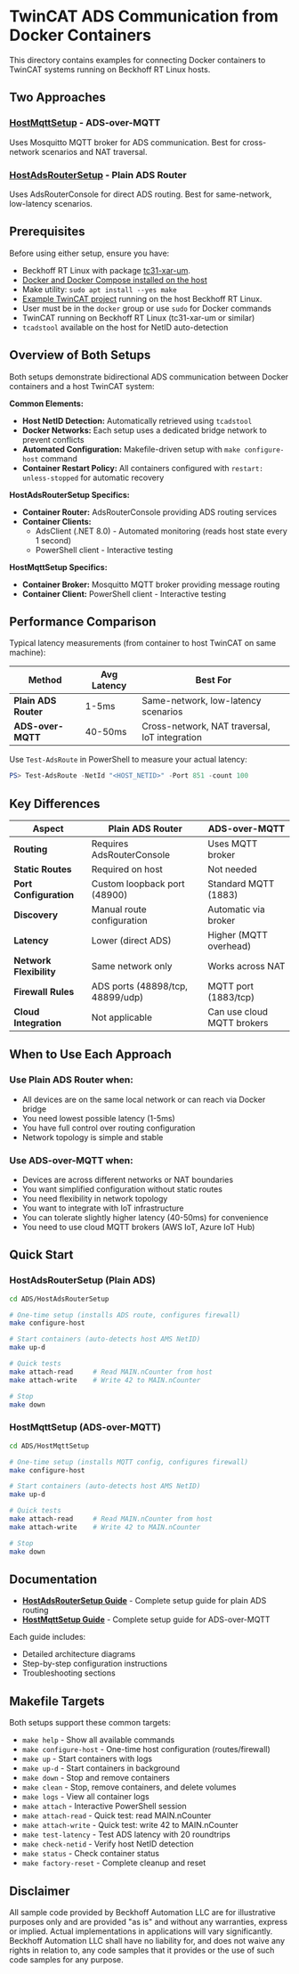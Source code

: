 # TwinCAT ADS Communication from Docker Containers

This directory contains examples for connecting Docker containers to TwinCAT systems running on Beckhoff RT Linux hosts.

## Two Approaches

### [HostMqttSetup](HostMqttSetup/) - ADS-over-MQTT
Uses Mosquitto MQTT broker for ADS communication. Best for cross-network scenarios and NAT traversal.


### [HostAdsRouterSetup](HostAdsRouterSetup/) - Plain ADS Router
Uses AdsRouterConsole for direct ADS routing. Best for same-network, low-latency scenarios.


## Prerequisites

Before using either setup, ensure you have:
- Beckhoff RT Linux with package [tc31-xar-um](https://infosys.beckhoff.com/content/1033/beckhoff_rt_linux/17350412299.html?id=7176322633100356666).
- [Docker and Docker Compose installed on the host](https://docs.docker.com/engine/install/debian/)
- Make utility: `sudo apt install --yes make`
- [Example TwinCAT project](../TwinCAT%20Project/TwinCAT%20Project/) running on the host Beckhoff RT Linux.
- User must be in the `docker` group or use `sudo` for Docker commands
- TwinCAT running on Beckhoff RT Linux (tc31-xar-um or similar)
- `tcadstool` available on the host for NetID auto-detection

## Overview of Both Setups

Both setups demonstrate bidirectional ADS communication between Docker containers and a host TwinCAT system:

**Common Elements:**
- **Host NetID Detection:** Automatically retrieved using `tcadstool`
- **Docker Networks:** Each setup uses a dedicated bridge network to prevent conflicts
- **Automated Configuration:** Makefile-driven setup with `make configure-host` command
- **Container Restart Policy:** All containers configured with `restart: unless-stopped` for automatic recovery

**HostAdsRouterSetup Specifics:**
- **Container Router:** AdsRouterConsole providing ADS routing services
- **Container Clients:**
  - AdsClient (.NET 8.0) - Automated monitoring (reads host state every 1 second)
  - PowerShell client - Interactive testing

**HostMqttSetup Specifics:**
- **Container Broker:** Mosquitto MQTT broker providing message routing
- **Container Client:** PowerShell client - Interactive testing

## Performance Comparison

Typical latency measurements (from container to host TwinCAT on same machine):

| Method | Avg Latency | Best For |
|--------|-------------|----------|
| **Plain ADS Router** | 1-5ms | Same-network, low-latency scenarios |
| **ADS-over-MQTT** | 40-50ms | Cross-network, NAT traversal, IoT integration |

Use `Test-AdsRoute` in PowerShell to measure your actual latency:
```powershell
PS> Test-AdsRoute -NetId "<HOST_NETID>" -Port 851 -count 100
```

## Key Differences

| Aspect | Plain ADS Router | ADS-over-MQTT |
|--------|------------------|---------------|
| **Routing** | Requires AdsRouterConsole | Uses MQTT broker |
| **Static Routes** | Required on host | Not needed |
| **Port Configuration** | Custom loopback port (48900) | Standard MQTT (1883) |
| **Discovery** | Manual route configuration | Automatic via broker |
| **Latency** | Lower (direct ADS) | Higher (MQTT overhead) |
| **Network Flexibility** | Same network only | Works across NAT |
| **Firewall Rules** | ADS ports (48898/tcp, 48899/udp) | MQTT port (1883/tcp) |
| **Cloud Integration** | Not applicable | Can use cloud MQTT brokers |

## When to Use Each Approach

### Use Plain ADS Router when:
- All devices are on the same local network or can reach via Docker bridge
- You need lowest possible latency (1-5ms)
- You have full control over routing configuration
- Network topology is simple and stable

### Use ADS-over-MQTT when:
- Devices are across different networks or NAT boundaries
- You want simplified configuration without static routes
- You need flexibility in network topology
- You want to integrate with IoT infrastructure
- You can tolerate slightly higher latency (40-50ms) for convenience
- You need to use cloud MQTT brokers (AWS IoT, Azure IoT Hub)

## Quick Start

### HostAdsRouterSetup (Plain ADS)

```bash
cd ADS/HostAdsRouterSetup

# One-time setup (installs ADS route, configures firewall)
make configure-host

# Start containers (auto-detects host AMS NetID)
make up-d

# Quick tests
make attach-read     # Read MAIN.nCounter from host
make attach-write    # Write 42 to MAIN.nCounter

# Stop
make down
```

### HostMqttSetup (ADS-over-MQTT)

```bash
cd ADS/HostMqttSetup

# One-time setup (installs MQTT config, configures firewall)
make configure-host

# Start containers (auto-detects host AMS NetID)
make up-d

# Quick tests
make attach-read     # Read MAIN.nCounter from host
make attach-write    # Write 42 to MAIN.nCounter

# Stop
make down
```

## Documentation

- **[HostAdsRouterSetup Guide](HostAdsRouterSetup/HOST_CONNECTION_ADSROUTER_GUIDE.md)** - Complete setup guide for plain ADS routing
- **[HostMqttSetup Guide](HostMqttSetup/HOST_CONNECTION_MQTT_GUIDE.md)** - Complete setup guide for ADS-over-MQTT

Each guide includes:
- Detailed architecture diagrams
- Step-by-step configuration instructions
- Troubleshooting sections


## Makefile Targets

Both setups support these common targets:

- `make help` - Show all available commands
- `make configure-host` - One-time host configuration (routes/firewall)
- `make up` - Start containers with logs
- `make up-d` - Start containers in background
- `make down` - Stop and remove containers
- `make clean` - Stop, remove containers, and delete volumes
- `make logs` - View all container logs
- `make attach` - Interactive PowerShell session
- `make attach-read` - Quick test: read MAIN.nCounter
- `make attach-write` - Quick test: write 42 to MAIN.nCounter
- `make test-latency` - Test ADS latency with 20 roundtrips
- `make check-netid` - Verify host NetID detection
- `make status` - Check container status
- `make factory-reset` - Complete cleanup and reset



## Disclaimer

All sample code provided by Beckhoff Automation LLC are for illustrative purposes only and are provided "as is" and without any warranties, express or implied. Actual implementations in applications will vary significantly. Beckhoff Automation LLC shall have no liability for, and does not waive any rights in relation to, any code samples that it provides or the use of such code samples for any purpose.
